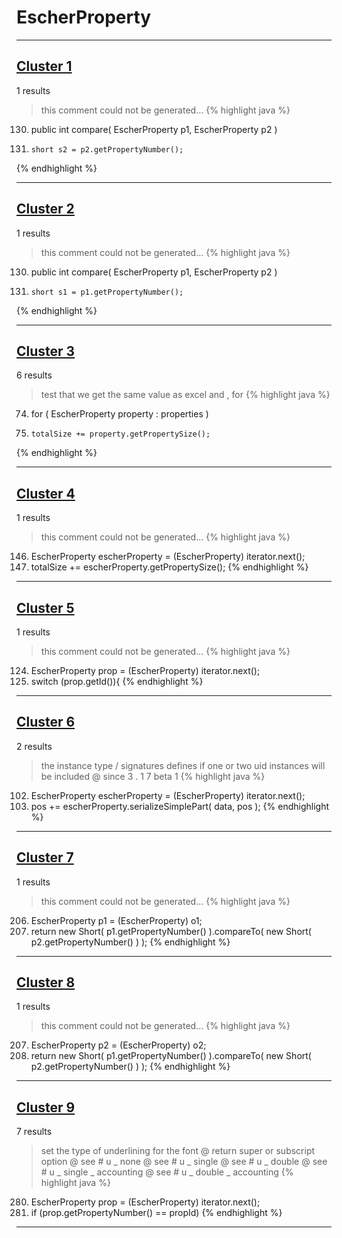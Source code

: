 # EscherProperty

***

## [Cluster 1](./1)
1 results
> this comment could not be generated...
{% highlight java %}
130. public int compare( EscherProperty p1, EscherProperty p2 )
133.     short s2 = p2.getPropertyNumber();
{% endhighlight %}

***

## [Cluster 2](./2)
1 results
> this comment could not be generated...
{% highlight java %}
130. public int compare( EscherProperty p1, EscherProperty p2 )
132.     short s1 = p1.getPropertyNumber();
{% endhighlight %}

***

## [Cluster 3](./3)
6 results
> test that we get the same value as excel and , for 
{% highlight java %}
74. for ( EscherProperty property : properties )
76.     totalSize += property.getPropertySize();
{% endhighlight %}

***

## [Cluster 4](./4)
1 results
> this comment could not be generated...
{% highlight java %}
146. EscherProperty escherProperty = (EscherProperty) iterator.next();
147. totalSize += escherProperty.getPropertySize();
{% endhighlight %}

***

## [Cluster 5](./5)
1 results
> this comment could not be generated...
{% highlight java %}
124. EscherProperty prop = (EscherProperty) iterator.next();
125. switch (prop.getId()){
{% endhighlight %}

***

## [Cluster 6](./6)
2 results
> the instance type / signatures defines if one or two uid instances will be included @ since 3 . 1 7 beta 1 
{% highlight java %}
102. EscherProperty escherProperty = (EscherProperty) iterator.next();
103. pos += escherProperty.serializeSimplePart( data, pos );
{% endhighlight %}

***

## [Cluster 7](./7)
1 results
> this comment could not be generated...
{% highlight java %}
206. EscherProperty p1 = (EscherProperty) o1;
208. return new Short( p1.getPropertyNumber() ).compareTo( new Short( p2.getPropertyNumber() ) );
{% endhighlight %}

***

## [Cluster 8](./8)
1 results
> this comment could not be generated...
{% highlight java %}
207. EscherProperty p2 = (EscherProperty) o2;
208. return new Short( p1.getPropertyNumber() ).compareTo( new Short( p2.getPropertyNumber() ) );
{% endhighlight %}

***

## [Cluster 9](./9)
7 results
> set the type of underlining for the font @ return super or subscript option @ see # u _ none @ see # u _ single @ see # u _ double @ see # u _ single _ accounting @ see # u _ double _ accounting 
{% highlight java %}
280. EscherProperty prop = (EscherProperty) iterator.next();
281. if (prop.getPropertyNumber() == propId)
{% endhighlight %}

***

